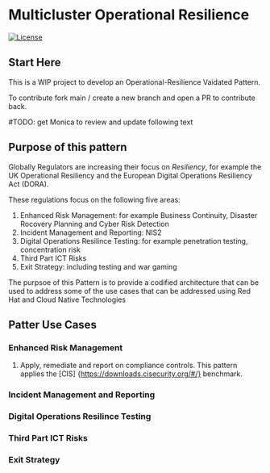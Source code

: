 # Multicluster Operational Resilience

[![License](https://img.shields.io/badge/License-Apache%202.0-blue.svg)](https://opensource.org/licenses/Apache-2.0)

## Start Here

This is a WIP project to develop an Operational-Resilience Vaidated Pattern.  

To contribute fork main / create a new branch and open a PR to contribute back.

#TODO: get Monica to review and update following text

## Purpose of this pattern

Globally Regulators are increasing their focus on *Resiliency*, for example the UK Operational Resiliency and the European Digital Operations Resiliency Act (DORA).

These regulations focus on the following five areas:

1. Enhanced Risk Management: for example Business Continuity, Disaster Rocovery Planning and Cyber Risk Detection
2. Incident Management and Reporting: NIS2 
3. Digital Operations Resilince Testing: for example penetration testing, concentration risk
4. Third Part ICT Risks
5. Exit Strategy: including testing and war gaming

The purpsoe of this Pattern is to provide a codified architecture that can be used to address some of the use cases that can be addressed using Red Hat and Cloud Native Technologies

## Patter Use Cases

### Enhanced Risk Management

1. Apply, remediate and report on compliance controls. This pattern applies the [CIS] {https://downloads.cisecurity.org/#/} benchmark.  

### Incident Management and Reporting

### Digital Operations Resilince Testing

### Third Part ICT Risks

### Exit Strategy

